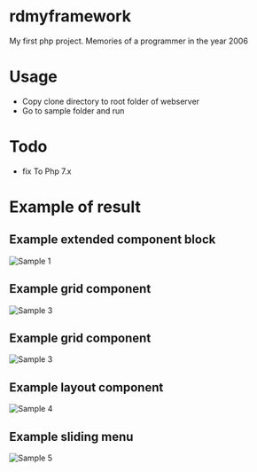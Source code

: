 # rdmyframework
My first php project.
Memories of a programmer in the year 2006

# Usage 
- Copy clone directory to root folder of webserver
- Go to sample folder and run


# Todo
- fix To Php 7.x

# Example of result 

## Example extended component block
![Sample 1](https://a.fsdn.com/con/app/proj/rdmyframework/screenshots/75893.jpg/1 "Example extended component block")

## Example grid component
![Sample 3](https://a.fsdn.com/con/app/proj/rdmyframework/screenshots/106058.jpg/1 "Example grid component")

## Example grid component
![Sample 3](https://a.fsdn.com/con/app/proj/rdmyframework/screenshots/75895.jpg/1 "Example grid component")

## Example layout component
![Sample 4](https://a.fsdn.com/con/app/proj/rdmyframework/screenshots/86177.jpg/ "Example layout component")

## Example sliding menu
![Sample 5](https://a.fsdn.com/con/app/proj/rdmyframework/screenshots/75891.jpg/ "Example sliding menu")






